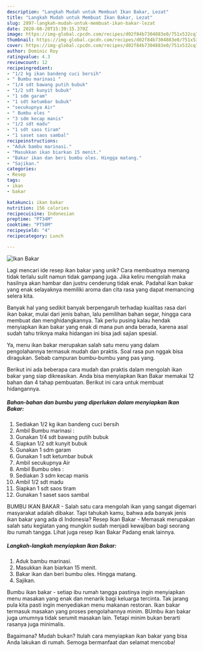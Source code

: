 ```yaml
---
description: "Langkah Mudah untuk Membuat Ikan Bakar, Lezat"
title: "Langkah Mudah untuk Membuat Ikan Bakar, Lezat"
slug: 2897-langkah-mudah-untuk-membuat-ikan-bakar-lezat
date: 2020-08-20T15:39:15.370Z
image: https://img-global.cpcdn.com/recipes/d02f84b7304883e0/751x532cq70/ikan-bakar-foto-resep-utama.jpg
thumbnail: https://img-global.cpcdn.com/recipes/d02f84b7304883e0/751x532cq70/ikan-bakar-foto-resep-utama.jpg
cover: https://img-global.cpcdn.com/recipes/d02f84b7304883e0/751x532cq70/ikan-bakar-foto-resep-utama.jpg
author: Dominic Roy
ratingvalue: 4.3
reviewcount: 12
recipeingredient:
- "1/2 kg ikan bandeng cuci bersih"
- " Bumbu marinasi "
- "1/4 sdt bawang putih bubuk"
- "1/2 sdt kunyit bubuk"
- "1 sdm garam"
- "1 sdt ketumbar bubuk"
- "secukupnya Air"
- " Bumbu oles "
- "3 sdm kecap manis"
- "1/2 sdt madu"
- "1 sdt saos tiram"
- "1 saset saos sambal"
recipeinstructions:
- "Aduk bambu marinasi."
- "Masukkan ikan biarkan 15 menit."
- "Bakar ikan dan beri bumbu oles. Hingga matang."
- "Sajikan."
categories:
- Resep
tags:
- ikan
- bakar

katakunci: ikan bakar 
nutrition: 156 calories
recipecuisine: Indonesian
preptime: "PT34M"
cooktime: "PT50M"
recipeyield: "4"
recipecategory: Lunch

---
```



![Ikan Bakar](https://img-global.cpcdn.com/recipes/d02f84b7304883e0/751x532cq70/ikan-bakar-foto-resep-utama.jpg)

Lagi mencari ide resep ikan bakar yang unik? Cara membuatnya memang tidak terlalu sulit namun tidak gampang juga. Jika keliru mengolah maka hasilnya akan hambar dan justru cenderung tidak enak. Padahal ikan bakar yang enak selayaknya memiliki aroma dan cita rasa yang dapat memancing selera kita.

Banyak hal yang sedikit banyak berpengaruh terhadap kualitas rasa dari ikan bakar, mulai dari jenis bahan, lalu pemilihan bahan segar, hingga cara membuat dan menghidangkannya. Tak perlu pusing kalau hendak menyiapkan ikan bakar yang enak di mana pun anda berada, karena asal sudah tahu triknya maka hidangan ini bisa jadi sajian spesial.

Ya, menu ikan bakar merupakan salah satu menu yang dalam pengolahannya termasuk mudah dan praktis. Soal rasa pun nggak bisa diragukan. Sebab campuran bumbu-bumbu yang pas yang.


Berikut ini ada beberapa cara mudah dan praktis dalam mengolah ikan bakar yang siap dikreasikan. Anda bisa menyiapkan Ikan Bakar memakai 12 bahan dan 4 tahap pembuatan. Berikut ini cara untuk membuat hidangannya.

<!--inarticleads1-->

##### Bahan-bahan dan bumbu yang diperlukan dalam menyiapkan Ikan Bakar:

1. Sediakan 1/2 kg ikan bandeng cuci bersih
1. Ambil  Bumbu marinasi :
1. Gunakan 1/4 sdt bawang putih bubuk
1. Siapkan 1/2 sdt kunyit bubuk
1. Gunakan 1 sdm garam
1. Gunakan 1 sdt ketumbar bubuk
1. Ambil secukupnya Air
1. Ambil  Bumbu oles :
1. Sediakan 3 sdm kecap manis
1. Ambil 1/2 sdt madu
1. Siapkan 1 sdt saos tiram
1. Gunakan 1 saset saos sambal


BUMBU IKAN BAKAR - Salah satu cara mengolah ikan yang sangat digemari masyarakat adalah dibakar. Tapi tahukah kamu, bahwa ada banyak jenis ikan bakar yang ada di Indonesia? Resep Ikan Bakar - Memasak merupakan salah satu kegiatan yang mungkin sudah menjadi kewajiban bagi seorang ibu rumah tangga. Lihat juga resep Ikan Bakar Padang enak lainnya. 

<!--inarticleads2-->

##### Langkah-langkah menyiapkan Ikan Bakar:

1. Aduk bambu marinasi.
1. Masukkan ikan biarkan 15 menit.
1. Bakar ikan dan beri bumbu oles. Hingga matang.
1. Sajikan.


Bumbu ikan bakar - setiap ibu rumah tangga pastinya ingin menyiapkan menu masakan yang enak dan menarik bagi keluarga tercinta. Tak jarang pula kita pasti ingin menyediakan menu makanan restoran. Ikan bakar termasuk masakan yang proses pengolahannya minim. BUmbu ikan bakar juga umumnya tidak serumit masakan lain. Tetapi minim bukan berarti rasanya juga minimalis. 

Bagaimana? Mudah bukan? Itulah cara menyiapkan ikan bakar yang bisa Anda lakukan di rumah. Semoga bermanfaat dan selamat mencoba!
